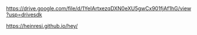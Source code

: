 https://drive.google.com/file/d/1YeIArtxezqDXN0eXU5gwCx901fjAf1hG/view?usp=drivesdk

https://heinresi.github.io/hey/
